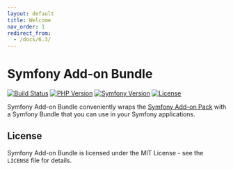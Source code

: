 ```yaml
---
layout: default
title: Welcome
nav_order: 1
redirect_from:
  - /docs/6.3/
---
```


# Symfony Add-on Bundle

[![Build Status](https://github.com/darkwebdesign/symfony-addon-bundle/actions/workflows/build.yaml/badge.svg?branch=6.3)](https://github.com/darkwebdesign/symfony-addon-bundle/actions/workflows/build.yaml)
[![PHP Version](https://img.shields.io/badge/php-8.1%2B-777BB3.svg)](https://php.net/)
[![Symfony Version](https://img.shields.io/badge/symfony-6.3-93C74B.svg)](https://symfony.com/)
[![License](https://poser.pugx.org/darkwebdesign/symfony-addon-bundle/license?format=flat)](https://packagist.org/packages/darkwebdesign/symfony-addon-bundle)

Symfony Add-on Bundle conveniently wraps the [Symfony Add-on Pack](https://darkwebdesign.github.io/symfony-addon-pack/docs/6.3) with a Symfony Bundle that you can use
in your Symfony applications.

## License

Symfony Add-on Bundle is licensed under the MIT License - see the `LICENSE` file for details.

